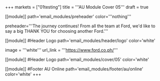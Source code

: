 +++
markets = ["01testing"]
title = '''AU Module Cover 05'''
draft = true

[[module]]
path='email_modules/preheader'
color='''nothing'''

   preheader='''The journey continues! From all the team at Ford, we'd like to say a big THANK YOU for choosing another Ford.'''

[[module]] #Header Logo
path='email_modules/header/logo'
color='white'

  image = '''white'''
  url_link = '''https://www.ford.co.ph/'''

[[module]] #Header Logo
path='email_modules/cover/05'
color='white'


[[module]] #Footer AU Online
path='email_modules/footer/au/online'
color='white'
+++
